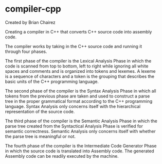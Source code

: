 # compiler-cpp

Created by Brian Chairez

Creating a compiler in C++ that converts C++ source code into assembly code.

The compiler works by taking in the C++ source code and running it through four phases.

The first phase of the compiler is the Lexical Analysis Phase in which the code is scanned from top to bottom, left to right while ignoring all white spaces and comments and is organized into tokens and lexemes. 
A lexeme is a sequence of characters and a token is the grouping that describes the basic units of the C++ programming language. 

The second phase of the compiler is the Syntax Analysis Phase in which all tokens from the previous phase are taken and used to construct a parse tree in the proper grammatical format according to the C++ programming language. 
Syntax Analysis only concerns itself with the hierarchical representation of the source code.

The third phase of the compiler is the Semantic Analysis Phase in which the parse tree created from the Syntactical Analysis Phase is verified for semantic correctness. 
Semantic Analysis only concerns itself with whether the parse tree is meaningful or not. 

The fourth phase of the compiler is the Intermediate Code Generator Phase in which the source code is translated into Assembly code. 
The generated Assembly code can be readily executed by the machine. 
